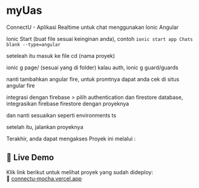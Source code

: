 # myUas
ConnectU - Aplikasi Realtime untuk chat menggunakan Ionic Angular

Ionic Start (buat file sesuai keinginan anda), contoh `ionic start app Chats blank --type=angular`

seteleah itu masuk ke file cd (nama proyek)

ionic g page/ (sesuai yang di folder) 
kalau auth, ionic g guard/guards

nanti tambahkan angular fire, untuk promtnya dapat anda cek di situs angular fire

integrasi dengan firebase > pilih authentication dan firestore database, integrasikan firebase firestore dengan proyeknya

dan nanti sesuaikan seperti environments ts

setelah itu, jalankan proyeknya

Terakhir, anda dapat mengakses Proyek ini melalui :

## 🚀 Live Demo  
Klik link berikut untuk melihat proyek yang sudah dideploy:  
🔗 [connectu-mocha.vercel.app](https://connectu-mocha.vercel.app)

